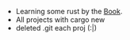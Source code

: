 - Learning some rust by the [Book](https://doc.rust-lang.org/book).
- All projects with cargo new
- deleted .git each proj (:|)


